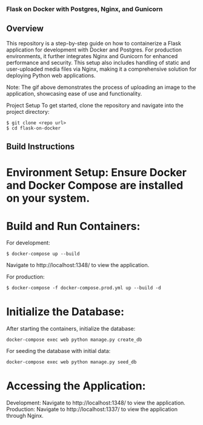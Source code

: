 ### Flask on Docker with Postgres, Nginx, and Gunicorn

## Overview
This repository is a step-by-step guide on how to containerize a Flask application for development with Docker and Postgres. For production environments, it further integrates Nginx and Gunicorn for enhanced performance and security. This setup also includes handling of static and user-uploaded media files via Nginx, making it a comprehensive solution for deploying Python web applications.


Note: The gif above demonstrates the process of uploading an image to the application, showcasing ease of use and functionality.

Project Setup
To get started, clone the repository and navigate into the project directory:

```
$ git clone <repo url>
$ cd flask-on-docker
```

## Build Instructions
# Environment Setup: Ensure Docker and Docker Compose are installed on your system.

# Build and Run Containers:

For development:

```
$ docker-compose up --build
```
Navigate to http://localhost:1348/ to view the application.

For production:

```
$ docker-compose -f docker-compose.prod.yml up --build -d
```

# Initialize the Database:

After starting the containers, initialize the database:

```
docker-compose exec web python manage.py create_db
```

For seeding the database with initial data:

```
docker-compose exec web python manage.py seed_db
```

# Accessing the Application:

Development: Navigate to http://localhost:1348/ to view the application.
Production: Navigate to http://localhost:1337/ to view the application through Nginx.


